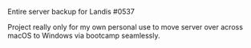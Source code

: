 Entire server backup for Landis #0537

Project really only for my own personal use to move server over across macOS to Windows via bootcamp seamlessly.
